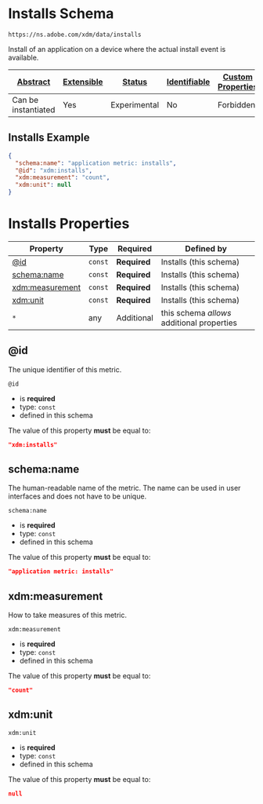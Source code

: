 
# Installs Schema

```
https://ns.adobe.com/xdm/data/installs
```

Install of an application on a device where the actual install event is available.

| [Abstract](../../abstract.md) | [Extensible](../../extensions.md) | [Status](../../status.md) | [Identifiable](../../id.md) | [Custom Properties](../../extensions.md) | [Additional Properties](../../extensions.md) | Defined In |
|-------------------------------|-----------------------------------|---------------------------|-----------------------------|------------------------------------------|----------------------------------------------|------------|
| Can be instantiated | Yes | Experimental | No | Forbidden | Permitted | [data/installs.schema.json](data/installs.schema.json) |

## Installs Example
```json
{
  "schema:name": "application metric: installs",
  "@id": "xdm:installs",
  "xdm:measurement": "count",
  "xdm:unit": null
}
```

# Installs Properties

| Property | Type | Required | Defined by |
|----------|------|----------|------------|
| [@id](#@id) | `const` | **Required** | Installs (this schema) |
| [schema:name](#schemaname) | `const` | **Required** | Installs (this schema) |
| [xdm:measurement](#xdmmeasurement) | `const` | **Required** | Installs (this schema) |
| [xdm:unit](#xdmunit) | `const` | **Required** | Installs (this schema) |
| `*` | any | Additional | this schema *allows* additional properties |

## @id

The unique identifier of this metric.

`@id`
* is **required**
* type: `const`
* defined in this schema

The value of this property **must** be equal to:

```json
"xdm:installs"
```





## schema:name

The human-readable name of the metric. The name can be used in user interfaces and does not have to be unique.

`schema:name`
* is **required**
* type: `const`
* defined in this schema

The value of this property **must** be equal to:

```json
"application metric: installs"
```





## xdm:measurement

How to take measures of this metric.

`xdm:measurement`
* is **required**
* type: `const`
* defined in this schema

The value of this property **must** be equal to:

```json
"count"
```





## xdm:unit


`xdm:unit`
* is **required**
* type: `const`
* defined in this schema

The value of this property **must** be equal to:

```json
null
```




